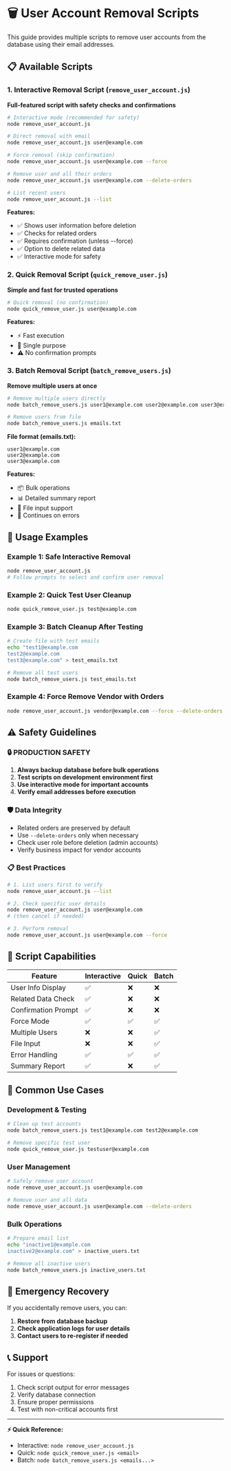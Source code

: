 # 🗑️ User Account Removal Scripts

This guide provides multiple scripts to remove user accounts from the database using their email addresses.

## 📋 Available Scripts

### 1. **Interactive Removal Script** (`remove_user_account.js`)
**Full-featured script with safety checks and confirmations**

```bash
# Interactive mode (recommended for safety)
node remove_user_account.js

# Direct removal with email
node remove_user_account.js user@example.com

# Force removal (skip confirmation)
node remove_user_account.js user@example.com --force

# Remove user and all their orders
node remove_user_account.js user@example.com --delete-orders

# List recent users
node remove_user_account.js --list
```

**Features:**
- ✅ Shows user information before deletion
- ✅ Checks for related orders
- ✅ Requires confirmation (unless --force)
- ✅ Option to delete related data
- ✅ Interactive mode for safety

### 2. **Quick Removal Script** (`quick_remove_user.js`)
**Simple and fast for trusted operations**

```bash
# Quick removal (no confirmation)
node quick_remove_user.js user@example.com
```

**Features:**
- ⚡ Fast execution
- 🎯 Single purpose
- ⚠️ No confirmation prompts

### 3. **Batch Removal Script** (`batch_remove_users.js`)
**Remove multiple users at once**

```bash
# Remove multiple users directly
node batch_remove_users.js user1@example.com user2@example.com user3@example.com

# Remove users from file
node batch_remove_users.js emails.txt
```

**File format (emails.txt):**
```
user1@example.com
user2@example.com
user3@example.com
```

**Features:**
- 📦 Bulk operations
- 📊 Detailed summary report
- 📄 File input support
- 🔄 Continues on errors

## 🚀 Usage Examples

### Example 1: Safe Interactive Removal
```bash
node remove_user_account.js
# Follow prompts to select and confirm user removal
```

### Example 2: Quick Test User Cleanup
```bash
node quick_remove_user.js test@example.com
```

### Example 3: Batch Cleanup After Testing
```bash
# Create file with test emails
echo "test1@example.com
test2@example.com
test3@example.com" > test_emails.txt

# Remove all test users
node batch_remove_users.js test_emails.txt
```

### Example 4: Force Remove Vendor with Orders
```bash
node remove_user_account.js vendor@example.com --force --delete-orders
```

## ⚠️ Safety Guidelines

### 🔒 **PRODUCTION SAFETY**
1. **Always backup database before bulk operations**
2. **Test scripts on development environment first**
3. **Use interactive mode for important accounts**
4. **Verify email addresses before execution**

### 🛡️ **Data Integrity**
- Related orders are preserved by default
- Use `--delete-orders` only when necessary
- Check user role before deletion (admin accounts)
- Verify business impact for vendor accounts

### 📋 **Best Practices**
```bash
# 1. List users first to verify
node remove_user_account.js --list

# 2. Check specific user details
node remove_user_account.js user@example.com
# (then cancel if needed)

# 3. Perform removal
node remove_user_account.js user@example.com --force
```

## 🔧 Script Capabilities

| Feature | Interactive | Quick | Batch |
|---------|-------------|-------|-------|
| User Info Display | ✅ | ❌ | ❌ |
| Related Data Check | ✅ | ❌ | ❌ |
| Confirmation Prompt | ✅ | ❌ | ❌ |
| Force Mode | ✅ | ✅ | ✅ |
| Multiple Users | ❌ | ❌ | ✅ |
| File Input | ❌ | ❌ | ✅ |
| Error Handling | ✅ | ✅ | ✅ |
| Summary Report | ✅ | ❌ | ✅ |

## 🎯 Common Use Cases

### Development & Testing
```bash
# Clean up test accounts
node batch_remove_users.js test1@example.com test2@example.com

# Remove specific test user
node quick_remove_user.js testuser@example.com
```

### User Management
```bash
# Safely remove user account
node remove_user_account.js user@example.com

# Remove user and all data
node remove_user_account.js user@example.com --delete-orders
```

### Bulk Operations
```bash
# Prepare email list
echo "inactive1@example.com
inactive2@example.com" > inactive_users.txt

# Remove all inactive users
node batch_remove_users.js inactive_users.txt
```

## 🚨 Emergency Recovery

If you accidentally remove users, you can:
1. **Restore from database backup**
2. **Check application logs for user details**
3. **Contact users to re-register if needed**

## 📞 Support

For issues or questions:
1. Check script output for error messages
2. Verify database connection
3. Ensure proper permissions
4. Test with non-critical accounts first

---

**⚡ Quick Reference:**
- Interactive: `node remove_user_account.js`
- Quick: `node quick_remove_user.js <email>`
- Batch: `node batch_remove_users.js <emails...>`
